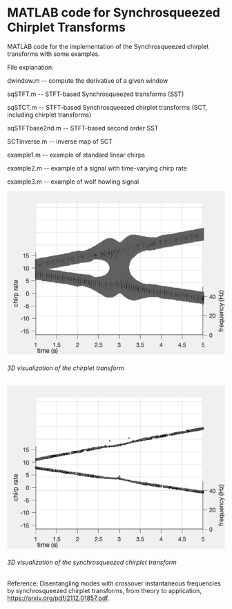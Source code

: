 # MATLAB code for Synchrosqueezed Chirplet Transforms
MATLAB code for the implementation of the Synchrosqueezed chirplet transforms with some examples.

File explanation:

dwindow.m -- compute the derivative of a given window

sqSTFT.m -- STFT-based Synchrosqueezed transforms (SST)

sqSTCT.m -- STFT-based Synchrosqueezed chirplet transforms (SCT, including chirplet transforms)

sqSTFTbase2nd.m -- STFT-based second order SST

SCTinverse.m -- inverse map of SCT

example1.m -- example of standard linear chirps

example2.m -- example of a signal with time-varying chirp rate

example3.m -- example of wolf howling signal

![test](./example1-CT3Dview.gif)
###### 3D visualization of the chirplet transform
![test](./example1-SCT3Dview.gif)
###### 3D visualization of the synchrosqueezed chirplet transform


Reference: Disentangling modes with crossover instantaneous frequencies by synchrosqueezed chirplet transforms, from theory to application, https://arxiv.org/pdf/2112.01857.pdf.
